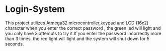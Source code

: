 # Login-System

This project utilizes Atmega32 microcontroller,keypad and LCD (16x2) character
when you enter the correct password , the green led will light and you only have 3 attempts to try it.If you enter the password incorrectly more than 3 times, the red light will light and the system will shut down for 5 seconds.
